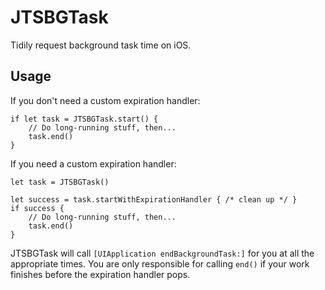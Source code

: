 # JTSBGTask
Tidily request background task time on iOS.

## Usage

If you don't need a custom expiration handler:

```
if let task = JTSBGTask.start() {
    // Do long-running stuff, then...
    task.end()
}
```

If you need a custom expiration handler:

```
let task = JTSBGTask()

let success = task.startWithExpirationHandler { /* clean up */ }
if success {
    // Do long-running stuff, then...
    task.end()
}
```

JTSBGTask will call `[UIApplication endBackgroundTask:]` for you at all the appropriate times. You are only responsible for calling `end()` if your work finishes before the expiration handler pops.
